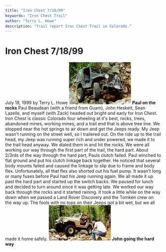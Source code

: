 ```yaml
---
title: "Iron Chest 7/18/99"
keywords: "Iron Chest Trail"
author: "Terry L. Howe"
description: "Trail report Iron Chest Trail in Colorado."
---
```


# Iron Chest 7/18/99
July 18, 1999
by Terry L. Howe
![Paul](ic990702.jpg)
**Paul on the rocks**
Paul Beaudean (with a friend from Guam), John Heskett, Sean Lazelle, and
myself (with Zack) headed out bright and early for Iron Chest.  Iron Chest
is classic Colorado four wheeling at it's best, rocks, trees, abandoned
mines, working mines, and a trail end that is above tree line.  We stopped
near the hot springs to air down and get the Jeeps ready.  My Jeep wasn't
running on the street well, so I trailered out.
On the ride up to the trail head, my Jeep was running super rich and under
powered, we made it to the trail head anyway.  We dialed them in and hit
the rocks.  We were all working our way through the first part of the trail,
the hard part.  About 2/3rds of the way through the hard part, Pauls clutch
failed.  Paul winched to flat ground and put his clutch linkage back together.
He noticed that several body mounts failed and caused the linkage to slip
due to frame and body flex.  Unfortunately, all that flex also shorted out
his fuel pump.  It wasn't long or many fuses before Paul had his Jeep running
again.
We all made it up past the hard part and started up the switch backs.  We
paused for lunch and decided to turn around since it was getting late.  We
worked our way back through the rocks and it started raining.  It took a little
while on the way down when we passed a Land Rover Discovery and the Tomken
crew on the way up.  The fools with no tops on their Jeeps got a bit wet,
but we all made it home safely.
![John](ic990701.jpg)
**John going the hard way**